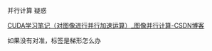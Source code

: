 并行计算 疑惑

[CUDA学习笔记（对图像进行并行加速运算）_图像并行计算-CSDN博客](https://blog.csdn.net/Asabc12345/article/details/122413671?csdn_share_tail={"type"%3A"blog"%2C"rType"%3A"article"%2C"rId"%3A"122413671"%2C"source"%3A"m0_63241798"}&fromshare=blogdetail)





如果没有对准，标签是梯形怎么办